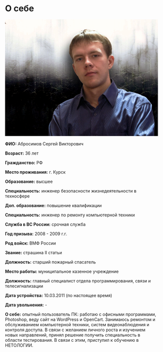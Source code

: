 # О себе

![Моё изображение](/images/123.jpg)

**ФИО:** Абросимов Сергей Викторович

**Возраст:** 36 лет

**Гражданство:** РФ

**Место проживания:** г. Курск

**Образование:** высшее

**Специальность:** инженер безопасности жизнедеятельности в техносфере

**Доп. образование:** повышение квалификации

**Специальность:** инженер по ремонту компьютерной техники

**Служба в ВС России:** срочная служба

**Год призыва:** 2008 - 2009 г.г.

**Род войск:** ВМФ России

**Звание:** страшина II статьи

**Должность:** старший пожарный спасатель

**Место работы:** муниципальное казенное учреждение

**Должность:** главный специалист отдела программирования, связи и телесигнализации

**Дата устройства:** 10.03.2011 (по настоящее время)

**Дата увольнения:** -

**О себе:** опытный пользователь ПК: работаю с офисными программами, Photoshop, веду сайт на WordPress и OpenCart. Занимаюсь ремонтом и обслуживанием компьютерной техники, систем видеонаблюдения и контроля доступа. В связи с желанием личного роста и изучением новых направлений, принял решение получить специальность в области тестирования. В связи с этим, приступил к обучению в НЕТОЛОГИИ.